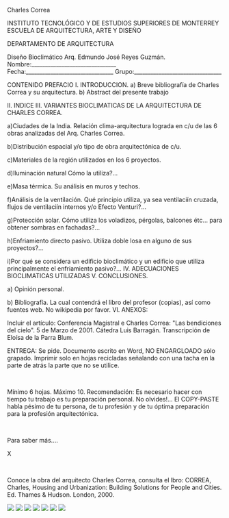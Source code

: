 

Charles Correa





 
INSTITUTO TECNOLÓGICO Y DE ESTUDIOS SUPERIORES DE MONTERREY 
ESCUELA DE ARQUITECTURA, ARTE Y DISEÑO 

DEPARTAMENTO DE ARQUITECTURA

Diseño Bioclimático
Arq. Edmundo José Reyes Guzmán.
Nombre:_______________________________ 
Fecha:________________________________ 
Grupo:________________________________ 


 
CONTENIDO 
PREFACIO 
I. INTRODUCCION.
a) Breve bibliografía de Charles Correa y su arquitectura.
b) Abstract del presente trabajo 

II. INDICE
III. VARIANTES BIOCLIMATICAS DE LA ARQUITECTURA DE CHARLES CORREA.

a)Ciudades de la India. Relación clima-arquitectura lograda en c/u de las 6 obras analizadas del Arq. Charles Correa.

b)Distribución espacial y/o tipo de obra arquitectónica de c/u.

c)Materiales de la región utilizados en los 6 proyectos.

d)Iluminación natural Cómo la utiliza?...

e)Masa térmica. Su análisis en muros y techos. 

f)Análisis de la ventilación. Qué principio utiliza, ya sea ventilaciín cruzada, flujos de ventilaciín internos y/o Efecto Venturi?... 

g)Protección solar. Cómo utiliza los voladizos, pérgolas, balcones étc… para obtener sombras en fachadas?... 

h)Enfriamiento directo pasivo. Utiliza doble losa en alguno de sus proyectos?...

i)Por qué se considera un edificio bioclimático y un edificio que utiliza principalmente el enfriamiento pasivo?...
IV. ADECUACIONES BIOCLIMATICAS UTILIZADAS 
V. CONCLUSIONES.

a) Opinión personal.

b) Bibliografía. La cual contendrá el libro del profesor (copias), así como fuentes web. No wikipedia por favor. 
VI. ANEXOS: 
 
 Incluir el artículo: Conferencia Magistral e Charles Correa: "Las bendiciones del cielo". 5 de Marzo de 2001. Cátedra Luis Barragán. Transcripción de Eloísa de la Parra Blum.

ENTREGA: Se pide. Documento escrito en Word, NO ENGARGLOADO sólo grapado. 
 Imprimir solo en hojas recicladas señalando con una tacha en la parte de atrás la parte que no se utilice.




 


























 

Mínimo 6 hojas. Máximo 10. 
Recomendación: Es necesario hacer con tiempo tu trabajo es tu preparación personal. 
No olvides!... El COPY-PASTE habla pésimo de tu persona, de tu profesión y de tu óptima preparación para la profesión arquitectónica. 


 

 














Para saber más....




X




 

 
Conoce la obra del arquitecto Charles Correa, consulta el lbro: 
CORREA, Charles, Housing and Urbanization: Building Solutions for People and Cities. Ed. Thames & Hudson. London, 2000. 








![](./content/4/M4.39/Charles_Correa.bmp)
![](./content/4/M4.39/charles.1.jpg)
![](./content/4/M4.39/charles.2.jpg)
![](./content/4/M4.39/Charles.3.jpg)
![](./content/4/M4.39/Charles.5.jpg)
![](./content/4/M4.39/sugerencias.gif)
![](./content/4/M4.39/Charles.4.jpg)
